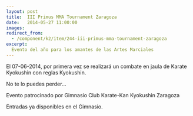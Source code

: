 ```yaml
---
layout: post
title:  III Primus MMA Tournament Zaragoza
date:   2014-05-27 11:00:00
images:
redirect_from:
  - /component/k2/item/244-iii-primus-mma-tournament-zaragoza
excerpt:
  Evento del año para los amantes de las Artes Marciales
---
```

El 07-06-2014, por primera vez se realizará un combate en jaula de Karate Kyokushin con reglas
Kyokushin.

No te lo puedes perder...

Evento patrocinado por Gimnasio Club Karate-Kan Kyokushin Zaragoza

Entradas ya disponibles en el Gimnasio.
